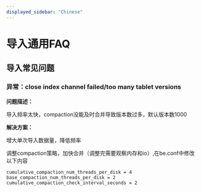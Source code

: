 ```yaml
---
displayed_sidebar: "Chinese"
---
```


# 导入通用FAQ

## 导入常见问题

### 异常：close index channel failed/too many tablet versions

**问题描述：**

导入频率太快，compaction没能及时合并导致版本数过多，默认版本数1000

**解决方案：**

增大单次导入数据量，降低频率

调整compaction策略，加快合并（调整完需要观察内存和io）,在be.conf中修改以下内容

```plain text
cumulative_compaction_num_threads_per_disk = 4
base_compaction_num_threads_per_disk = 2
cumulative_compaction_check_interval_seconds = 2
```
